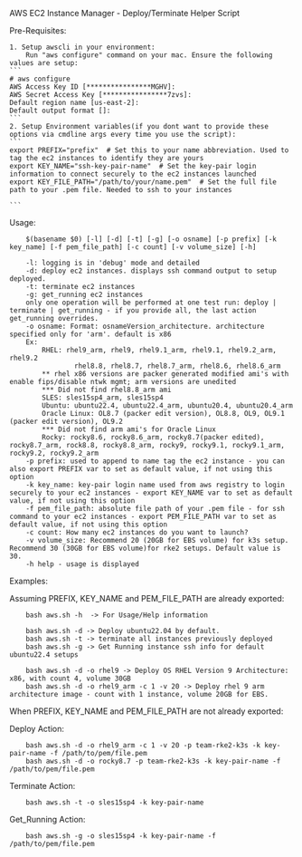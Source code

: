 AWS EC2 Instance Manager - Deploy/Terminate Helper Script

Pre-Requisites:

    1. Setup awscli in your environment:
        Run "aws configure" command on your mac. Ensure the following values are setup:
    ```
    # aws configure
    AWS Access Key ID [****************MGHV]: 
    AWS Secret Access Key [****************7zvs]: 
    Default region name [us-east-2]: 
    Default output format []:
    ```
    2. Setup Environment variables(if you dont want to provide these options via cmdline args every time you use the script):
    ```
    export PREFIX="prefix"  # Set this to your name abbreviation. Used to tag the ec2 instances to identify they are yours
    export KEY_NAME="ssh-key-pair-name"  # Set the key-pair login information to connect securely to the ec2 instances launched
    export KEY_FILE_PATH="/path/to/your/name.pem"  # Set the full file path to your .pem file. Needed to ssh to your instances

    ```

Usage:

```         
    $(basename $0) [-l] [-d] [-t] [-g] [-o osname] [-p prefix] [-k key_name] [-f pem_file_path] [-c count] [-v volume_size] [-h]

    -l: logging is in 'debug' mode and detailed
    -d: deploy ec2 instances. displays ssh command output to setup deployed. 
    -t: terminate ec2 instances
    -g: get_running ec2 instances
    only one operation will be performed at one test run: deploy | terminate | get_running - if you provide all, the last action get_running overrides.
    -o osname: Format: osnameVersion_architecture. architecture specified only for 'arm'. default is x86
    Ex:
        RHEL: rhel9_arm, rhel9, rhel9.1_arm, rhel9.1, rhel9.2_arm, rhel9.2 
                rhel8.8, rhel8.7, rhel8.7_arm, rhel8.6, rhel8.6_arm
        ** rhel x86 versions are packer generated modified ami's with enable fips/disable ntwk mgmt; arm versions are unedited
        *** Did not find rhel8.8_arm ami
        SLES: sles15sp4_arm, sles15sp4
        Ubuntu: ubuntu22.4, ubuntu22.4_arm, ubuntu20.4, ubuntu20.4_arm
        Oracle Linux: OL8.7 (packer edit version), OL8.8, OL9, OL9.1 (packer edit version), OL9.2 
        *** Did not find arm ami's for Oracle Linux
        Rocky: rocky8.6, rocky8.6_arm, rocky8.7(packer edited), rocky8.7_arm, rock8.8, rocky8.8_arm, rocky9, rocky9.1, rocky9.1_arm, rocky9.2, rocky9.2_arm
    -p prefix: used to append to name tag the ec2 instance - you can also export PREFIX var to set as default value, if not using this option
    -k key_name: key-pair login name used from aws registry to login securely to your ec2 instances - export KEY_NAME var to set as default value, if not using this option
    -f pem_file_path: absolute file path of your .pem file - for ssh command to your ec2 instances - export PEM_FILE_PATH var to set as default value, if not using this option
    -c count: How many ec2 instances do you want to launch?
    -v volume_size: Recommend 20 (20GB for EBS volume) for k3s setup. Recommend 30 (30GB for EBS volume)for rke2 setups. Default value is 30.
    -h help - usage is displayed
```

Examples:

Assuming PREFIX, KEY_NAME and PEM_FILE_PATH are already exported: 
```
    bash aws.sh -h  -> For Usage/Help information

    bash aws.sh -d -> Deploy ubuntu22.04 by default. 
    bash aws.sh -t -> terminate all instances previously deployed
    bash aws.sh -g -> Get Running instance ssh info for default ubuntu22.4 setups
    
    bash aws.sh -d -o rhel9 -> Deploy OS RHEL Version 9 Architecture: x86, with count 4, volume 30GB
    bash aws.sh -d -o rhel9_arm -c 1 -v 20 -> Deploy rhel 9 arm architecture image - count with 1 instance, volume 20GB for EBS.
```

When PREFIX, KEY_NAME and PEM_FILE_PATH are not already exported:

Deploy Action: 
```
    bash aws.sh -d -o rhel9_arm -c 1 -v 20 -p team-rke2-k3s -k key-pair-name -f /path/to/pem/file.pem
    bash aws.sh -d -o rocky8.7 -p team-rke2-k3s -k key-pair-name -f /path/to/pem/file.pem
```
Terminate Action:
```
    bash aws.sh -t -o sles15sp4 -k key-pair-name
```
Get_Running Action:
```
    bash aws.sh -g -o sles15sp4 -k key-pair-name -f /path/to/pem/file.pem
```




